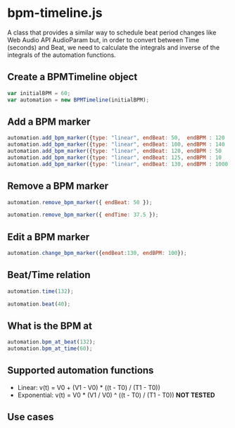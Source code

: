 # bpm-timeline.js

A class that provides a similar way to schedule beat period changes like Web Audio API AudioParam but, in order to convert between Time (seconds) and Beat, we need to calculate the integrals and inverse of the integrals of the automation functions.

## Create a BPMTimeline object

```javascript
var initialBPM = 60;
var automation = new BPMTimeline(initialBPM);
```

## Add a BPM marker
```javascript
automation.add_bpm_marker({type: "linear", endBeat: 50,  endBPM : 120    });
automation.add_bpm_marker({type: "linear", endBeat: 100, endBPM : 140   });
automation.add_bpm_marker({type: "linear", endBeat: 120, endBPM : 50    });
automation.add_bpm_marker({type: "linear", endBeat: 125, endBPM : 10    });
automation.add_bpm_marker({type: "linear", endBeat: 130, endBPM : 1000   });
```

## Remove a BPM marker
```javascript
automation.remove_bpm_marker({ endBeat: 50 });
```
```javascript
automation.remove_bpm_marker({ endTime: 37.5 });
```

## Edit a BPM marker
```javascript
automation.change_bpm_marker({endBeat:130, endBPM: 100});
```

## Beat/Time relation
```javascript
automation.time(132);
```
```javascript
automation.beat(40);
```

## What is the BPM at
```javascript
automation.bpm_at_beat(132);
automation.bpm_at_time(60);
```

## Supported automation functions
* Linear: v(t) = V0 + (V1 - V0) * ((t - T0) / (T1 - T0))
* Exponential: v(t) = V0 * (V1 / V0) ^ ((t - T0) / (T1 - T0)) **NOT TESTED**

## Use cases
